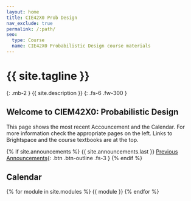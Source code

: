 ```yaml
---
layout: home
title: CIE42X0 Prob Design
nav_exclude: true
permalink: /:path/
seo:
  type: Course
  name: CIE42X0 Probabilistic Design course materials
---
```


# {{ site.tagline }}
{: .mb-2 }
{{ site.description }}
{: .fs-6 .fw-300 }

## Welcome to CIEM42X0: Probabilistic Design 

This page shows the most recent Accouncement and the Calendar. For more information check the appropriate pages on the left. Links to Brightspace and the course textbooks are at the top.

<!--Read the ["Getting Started" announcement]({{site.url}}{{ site.baseurl }}/announcements) to know what to do before the first day of class.-->
<!--[Jump to the current week]({{ site.url }}{{ site.baseurl }}/calendar#week-1){: .btn .btn-blue }-->

{% if site.announcements %}
{{ site.announcements.last }}
[Previous Announcements](announcements.md){: .btn .btn-outline .fs-3 }
{% endif %}

## Calendar

{% for module in site.modules %}
{{ module }}
{% endfor %}